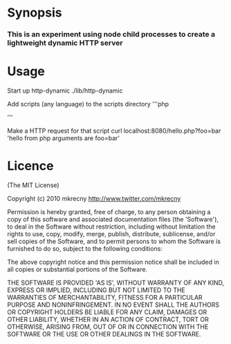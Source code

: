 # Synopsis

### This is an experiment using node child processes to create a lightweight dynamic HTTP server

# Usage
Start up http-dynamic
		./lib/http-dynamic

Add scripts (any language) to the scripts directory
'''php
<?php
  echo 'hello from php'."\n";
  echo 'arguments are '.$argv[1]."\n";
  exit();
?>
'''

Make a HTTP request for that script
		curl localhost:8080/hello.php?foo=bar
		'hello from php
		arguments are foo=bar'
		
# Licence

(The MIT License)

Copyright (c) 2010 mkrecny <http://www.twitter.com/mkrecny>

Permission is hereby granted, free of charge, to any person obtaining a copy of this software and associated documentation files (the 'Software'), to deal in the Software without restriction, including without limitation the rights to use, copy, modify, merge, publish, distribute, sublicense, and/or sell copies of the Software, and to permit persons to whom the Software is furnished to do so, subject to the following conditions:

The above copyright notice and this permission notice shall be included in all copies or substantial portions of the Software.

THE SOFTWARE IS PROVIDED 'AS IS', WITHOUT WARRANTY OF ANY KIND, EXPRESS OR IMPLIED, INCLUDING BUT NOT LIMITED TO THE WARRANTIES OF MERCHANTABILITY, FITNESS FOR A PARTICULAR PURPOSE AND NONINFRINGEMENT. IN NO EVENT SHALL THE AUTHORS OR COPYRIGHT HOLDERS BE LIABLE FOR ANY CLAIM, DAMAGES OR OTHER LIABILITY, WHETHER IN AN ACTION OF CONTRACT, TORT OR OTHERWISE, ARISING FROM, OUT OF OR IN CONNECTION WITH THE SOFTWARE OR THE USE OR OTHER DEALINGS IN THE SOFTWARE.
